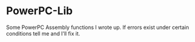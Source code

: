 # PowerPC-Lib
Some PowerPC Assembly functions I wrote up.
If errors exist under certain conditions tell me and I'll fix it.
